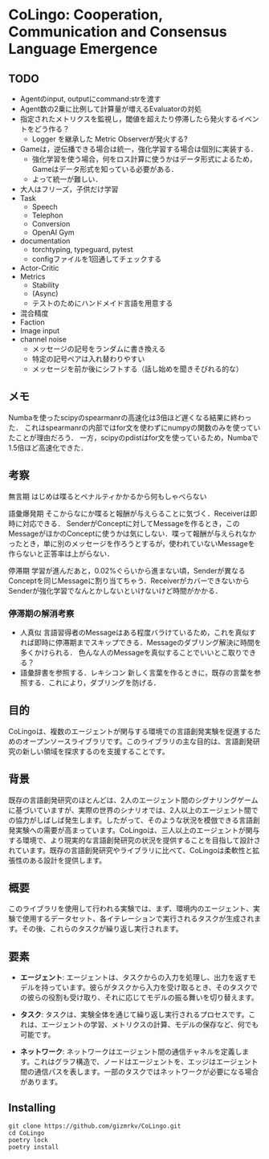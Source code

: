 # CoLingo: Cooperation, Communication and Consensus Language Emergence

## TODO
- Agentのinput, outputにcommand:strを渡す
- Agent数の2乗に比例して計算量が増えるEvaluatorの対処
- 指定されたメトリクスを監視し，閾値を超えたり停滞したら発火するイベントをどう作る？
  - Logger を継承した Metric Observerが発火する?
- Gameは，逆伝播できる場合は統一，強化学習する場合は個別に実装する．
  - 強化学習を使う場合，何をロス計算に使うかはデータ形式によるため，Gameはデータ形式を知っている必要がある．
  - よって統一が難しい．
- 大人はフリーズ，子供だけ学習
- Task
  - Speech
  - Telephon
  - Conversion
  - OpenAI Gym
- documentation
  - torchtyping, typeguard, pytest
  - configファイルを1回通してチェックする
- Actor-Critic
- Metrics
  - Stability
  - (Async)
  - テストのためにハンドメイド言語を用意する
- 混合精度
- Faction
- Image input
- channel noise
  - メッセージの記号をランダムに書き換える
  - 特定の記号ペアは入れ替わりやすい
  - メッセージを前か後にシフトする（話し始めを聞きそびれる的な）
## メモ

Numbaを使ったscipyのspearmanrの高速化は3倍ほど遅くなる結果に終わった．
これはspearmanrの内部ではfor文を使わずにnumpyの関数のみを使っていたことが理由だろう．
一方，scipyのpdistはfor文を使っているため，Numbaで1.5倍ほど高速化できた．


## 考察

無言期
はじめは喋るとペナルティかかるから何もしゃべらない

語彙爆発期
そこからなにか喋ると報酬が与えらることに気づく．Receiverは即時に対応できる．
SenderがConceptに対してMessageを作るとき，このMessageがほかのConceptに使うかは気にしない．喋って報酬が与えられなかったとき，単に別のメッセージを作ろうとするが，使われていないMessageを作らないと正答率は上がらない．

停滞期
学習が進んだあと，0.02%ぐらいから進まない頃，Senderが異なるConceptを同じMessageに割り当てちゃう．ReceiverがカバーできないからSenderが強化学習でなんとかしないといけないけど時間がかかる．

### 停滞期の解消考察

- 人真似
    言語習得者のMessageはある程度バラけているため，これを真似すれば即時に停滞期までスキップできる．Messageのダブリング解決に時間を多くかけられる．
    色んな人のMessageを真似することでいいとこ取りできる？
- 語彙辞書を参照する．レキシコン
    新しく言葉を作るときに，既存の言葉を参照する．これにより，ダブリングを防げる．


## 目的

CoLingoは、複数のエージェントが関与する環境での言語創発実験を促進するためのオープンソースライブラリです。このライブラリの主な目的は、言語創発研究の新しい領域を探求するのを支援することです。

## 背景

既存の言語創発研究のほとんどは、2人のエージェント間のシグナリングゲームに基づいていますが、実際の世界のシナリオでは、2人以上のエージェント間での協力がしばしば発生します。したがって、そのような状況を模倣できる言語創発実験への需要が高まっています。CoLingoは、三人以上のエージェントが関与する環境で、より現実的な言語創発研究の状況を提供することを目指して設計されています。既存の言語創発研究やライブラリに比べて、CoLingoは柔軟性と拡張性のある設計を提供します。

## 概要

このライブラリを使用して行われる実験では、まず、環境内のエージェント、実験で使用するデータセット、各イテレーションで実行されるタスクが生成されます。その後、これらのタスクが繰り返し実行されます。

## 要素

- **エージェント**: エージェントは、タスクからの入力を処理し、出力を返すモデルを持っています。彼らがタスクから入力を受け取るとき、そのタスクでの彼らの役割も受け取り、それに応じてモデルの振る舞いを切り替えます。

- **タスク**: タスクは、実験全体を通じて繰り返し実行されるプロセスです。これは、エージェントの学習、メトリクスの計算、モデルの保存など、何でも可能です。

- **ネットワーク**: ネットワークはエージェント間の通信チャネルを定義します。これはグラフ構造で、ノードはエージェントを、エッジはエージェント間の通信パスを表します。一部のタスクではネットワークが必要になる場合があります。



## Installing

```
git clone https://github.com/gizmrkv/CoLingo.git
cd CoLingo
poetry lock
poetry install
```